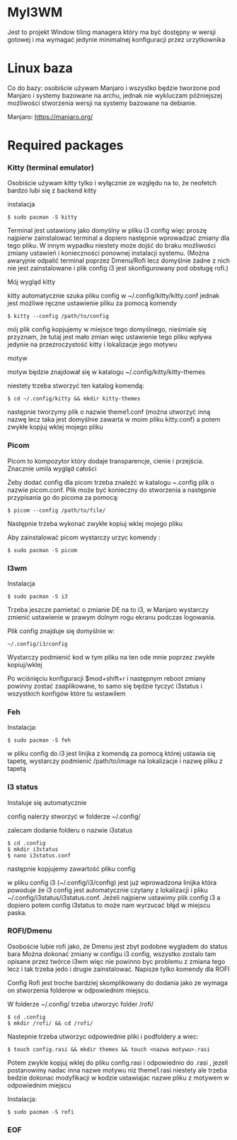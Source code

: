 # MyI3WM

Jest to projekt Window tiling managera który ma być dostępny w wersji gotowej i ma wymagać jedynie minimalnej konfiguracji przez urzytkownika


# Linux baza
Co do bazy: osobiście używam Manjaro i wszystko będzie tworzone pod Manjaro i systemy bazowane na archu, jednak nie wykluczam późniejszej możliwości stworzenia wersji na systemy bazowane na debianie.

Manjaro: https://manjaro.org/



# Required packages
### Kitty (terminal emulator)
Osobiście używam kitty tylko i wyłącznie ze względu na to, że neofetch bardzo lubi się z backend kitty

instalacja
```
$ sudo pacman -S kitty
```
Terminal jest ustawiony jako domyślny w pliku i3 config więc proszę najpierw zainstalować terminal a dopiero następnie wprowadzać zmiany dla tego pliku.
W innym wypadku niestety może dojść do braku możliwości zmiany ustawień i konieczności ponownej instalacji systemu. (Można awaryjnie odpalić terminal poprzez Dmenu/Rofi lecz domyślnie żadne z nich nie jest zainstalowane i plik config i3 jest skonfigurowany pod obsługę rofi.)

Mój wygląd kitty

kitty automatycznie szuka pliku config w ~/.config/kitty/kitty.conf
jednak jest możliwe ręczne ustawienie pliku za pomocą komendy 
```
$ kitty --config /path/to/config
```
mój plik config kopjujemy w miejsce tego domyślnego, nieśmiale się przyznam, że tutaj jest mało zmian więc ustawienie tego pliku wpływa jedynie na przezroczystość kitty i lokalizacje jego motywu 

motyw 

motyw będzie znajdował się w katalogu ~/.config/kitty/kitty-themes

niestety trzeba stworzyć ten katalog komendą:
```
$ cd ~/.config/kitty && mkdir kitty-themes
```
następnie tworzymy plik o nazwie theme1.conf (można utworzyć inną nazwę lecz taka jest domyślnie zawarta w moim pliku kitty.conf) a potem zwykłe kopjuj wklej mojego pliku
### Picom

Picom to kompozytor który dodaje transparencje, cienie i przejścia. Znacznie umila wygląd całości

Żeby dodać config dla picom trzeba znaleźć w katalogu ~\.config plik o nazwie picom.conf. Plik może być konieczny do stworzenia a następnie przypisania go do picoma za pomocą:
```
$ picom --config /path/to/file/
```
Następnie trzeba wykonać zwykłe kopiuj wklej mojego pliku

Aby zainstalować picom wystarczy urzyc komendy :
```
$ sudo pacman -S picom
```
### I3wm 
Instalacja
```
$ sudo pacman -S i3
```
Trzeba jeszcze pamietać o zmianie DE na to i3, w Manjaro wystarczy zmienić ustawienie w prawym dolnym rogu ekranu podczas logowania.

Plik config znajduje się domyślnie w:
```
~/.config/i3/config
```
Wystarczy podmienić kod w tym pliku na ten ode mnie poprzez zwykłe kopiuj/wklej

Po wciśnięciu konfiguracji $mod+shift+r i następnym reboot zmiany powinny zostać zaaplikowane, to samo się będzie tyczyć i3status i wszystkich konfigów które tu wstawilem
### Feh 
Instalacja:
```
$ sudo pacman -S feh
```
w pliku config do i3 jest linijka z komendą za pomocą której ustawia się tapetę, wystarczy podmienić /path/to/image na lokalizacje i nazwę pliku z tapetą

### I3 status
Instaluje się automatycznie

config nalerzy stworzyć w folderze ~/.config/

zalecam dodanie folderu o nazwie i3status 
```
$ cd .config
$ mkdir i3status
$ nano i3status.conf
```
następnie kopjujemy zawartość pliku config 

w pliku config i3 (~/.config/i3/config) jest już wprowadzona linijka która powoduje że i3 config jest automatycznie czytany z lokalizacji i pliku ~/.config/i3status/i3status.conf. Jeżeli najpierw ustawimy plik config i3 a dopiero potem config i3status to może nam wyrzucać błąd w miejscu paska.

### ROFI/Dmenu
Osoboście lubie rofi jako, że Dmenu jest zbyt podobne wygladem do status bara
Można dokonać zmiany w configu i3 config, wszystko zostalo tam opisane przez twórce i3wm więc nie powinno byc problemu z zmiana tego lecz i tak trzeba jedo i drugie zainstalować. Napisze tylko komendy dla ROFI

Config Rofi jest troche bardziej skomplikowany do dodania jako ze wymaga on stworzenia folderow w odpowiednim miejscu. 

W folderze ~/.config/ trzeba utworzyc folder /rofi/
```
$ cd .config
$ mkdir /rofi/ && cd /rofi/
```
Nastepnie trzeba utworzyc odpowiednie pliki i podfoldery a wiec:
```
$ touch config.rasi && mkdir themes && touch <nazwa motywu>.rasi
```
Potem zwykle kopjuj wklej do pliku config.rasi i odpowiednio do <nazwa motywu>.rasi , jezeli postanowimy nadac inna nazwe motywu niz theme1.rasi niestety ale trzeba bedzie dokonac modyfikacji w kodzie ustawiajac nazwe pliku z motywem w odpowiednim miejscu 

Instalacja:
  
```
$ sudo pacman -S rofi
```
  
### EOF ###
